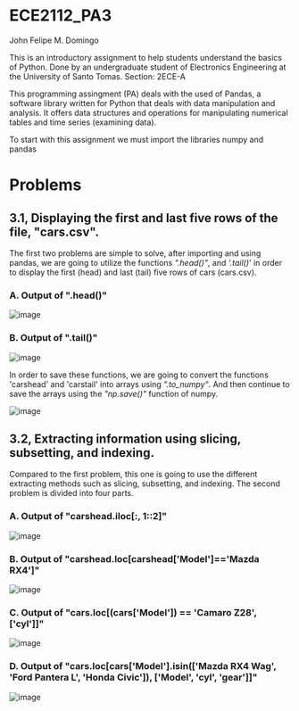 # ECE2112_PA3
John Felipe M. Domingo

This is an introductory assignment to help students understand the basics of Python.
Done by an undergraduate student of Electronics Engineering at the University of Santo Tomas.
Section: 2ECE-A

This programming assingment (PA) deals with the used of Pandas, a software library written for Python that deals
with data manipulation and analysis. It offers data structures and operations for manipulating
numerical tables and time series (examining data).

To start with this assignment we must import the libraries numpy and pandas 

# Problems

## **3.1**, Displaying the first and last five rows of the file, "cars.csv".
  The first two problems are simple to solve, after importing and using pandas, we are going to utilize
    the functions *".head()"*, and *'.tail()*' in order to display the first (head) and last (tail) five
    rows of cars (cars.csv). 

  ### A. Output of ".head()"
   ![image](https://github.com/user-attachments/assets/98e13691-7208-4367-a5ee-0c7b6369d5f0)

  ### B. Output of ".tail()"
   ![image](https://github.com/user-attachments/assets/56393846-621f-4c0e-b649-4e52b1170805)

  In order to save these functions, we are going to convert the functions 'carshead' and 'carstail' into arrays
    using *".to_numpy"*. And then continue to save the arrays using the *"np.save()"* function of numpy.

   ![image](https://github.com/user-attachments/assets/e9347b25-374c-4ecd-a23b-400b87e664ec)

## **3.2**, Extracting information using slicing, subsetting, and indexing.
  Compared to the first problem, this one is going to use the different extracting methods such as slicing, subsetting,
    and indexing. The second problem is divided into four parts. 

  ### A. Output of "carshead.iloc[:, 1::2]"
   ![image](https://github.com/user-attachments/assets/e4b9d53a-770d-4ba8-8d1c-9a72b3e785bd)

  ### B. Output of "carshead.loc[carshead['Model']=='Mazda RX4']"
   ![image](https://github.com/user-attachments/assets/821c69a1-47c9-4fc4-a57d-7f5a90511062)

  ### C. Output of "cars.loc[(cars['Model']) == 'Camaro Z28', ['cyl']]"
   ![image](https://github.com/user-attachments/assets/21370699-4a22-4f12-8ad5-a1641e42651a)

  ### D. Output of "cars.loc[cars['Model'].isin(['Mazda RX4 Wag', 'Ford Pantera L', 'Honda Civic']), ['Model', 'cyl', 'gear']]"
   ![image](https://github.com/user-attachments/assets/594881e5-b961-4e31-9532-b75219338bc9)






